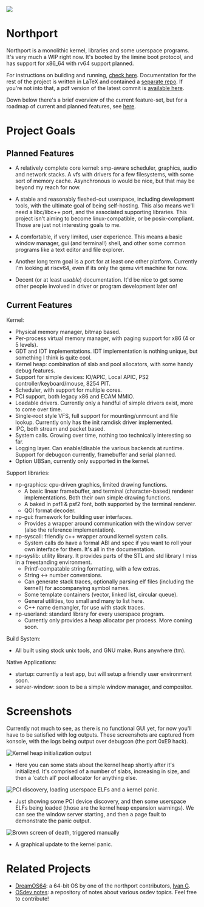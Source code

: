 ![](https://tokei.rs/b1/github/deanoburrito/northport)

# Northport
Northport is a monolithic kernel, libraries and some userspace programs. It's very much a WIP right now.
It's booted by the limine boot protocol, and has support for x86_64 with rv64 support planned.

For instructions on building and running, [check here](docs/Building.md). Documentation for the rest of the project is written in LaTeX and contained a [separate repo](https://github.com/DeanoBurrito/northport-docs/). If you're not into that, a pdf version of the latest commit is [available here](https://github.com/DeanoBurrito/northport-docs/releases/tag/latest). 

Down below there's a brief overview of the current feature-set, but for a roadmap of current and planned features, see [here](docs/Roadmap.md).

# Project Goals
## Planned Features
- A relatively complete core kernel: smp-aware scheduler, graphics, audio and network stacks. A vfs with drivers for a few filesystems, with some sort of memory cache. Asynchronous io would be nice, but that may be beyond my reach for now.

- A stable and reasonably fleshed-out userspace, including development tools, with the ultimate goal of being self-hosting. This also means we'll need a libc/libc++ port, and the associated supporting libraries. This project isn't aiming to become linux-compatible, or be posix-compliant. Those are just not interesting goals to me.

- A comfortable, if very limited, user experience. This means a basic window manager, gui (and terminal!) shell, and other some common programs like a text editor and file explorer.

- Another long term goal is a port for at least one other platform. Currently I'm looking at riscv64, even if its only the qemu virt machine for now.

- Decent (or at least *usable*) documentation. It'd be nice to get some other people involved in driver or program development later on!

## Current Features
Kernel:
- Physical memory manager, bitmap based.
- Per-process virtual memory manager, with paging support for x86 (4 or 5 levels).
- GDT and IDT implementations. IDT implementation is nothing unique, but something I think is quite cool.
- Kernel heap: combination of slab and pool allocators, with some handy debug features.
- Support for simple devices: IO/APIC, Local APIC, PS2 controller/keyboard/mouse, 8254 PIT.
- Scheduler, with support for multiple cores. 
- PCI support, both legacy x86 and ECAM MMIO.
- Loadable drivers. Currently only a handful of simple drivers exist, more to come over time.
- Single-root style VFS, full support for mounting/unmount and file lookup. Currently only has the init ramdisk driver implemented.
- IPC, both stream and packet based. 
- System calls. Growing over time, nothing too technically interesting so far.
- Logging layer. Can enable/disable the various backends at runtime. Support for debugcon currently, framebuffer and serial planned.
- Option UBSan, currently only supported in the kernel. 

Support libraries:
- np-graphics: cpu-driven graphics, limited drawing functions.
    - A basic linear framebuffer, and terminal (character-based) renderer implementations. Both their own simple drawing functions.
    - A baked in psf1 & psf2 font, both supported by the terminal renderer.
    - QOI format decoder.
- np-gui: framework for building user interfaces.
    - Provides a wrapper around communication with the window server (also the reference implementation).
- np-syscall: friendly c++ wrapper around kernel system calls.
    - System calls do have a formal ABI and spec if you want to roll your own interface for them. It's all in the documentation.
- np-syslib: utility library. It provides parts of the STL and std library I miss in a freestanding environment.
    - Printf-compatable string formatting, with a few extras.
    - String <-> number conversions.
    - Can generate stack traces, optionally parsing elf files (including the kernel!) for accompanying symbol names.
    - Some template containers (vector, linked list, circular queue).
    - General utilities, too small and many to list here. 
    - C++ name demangler, for use with stack traces.
- np-userland: standard library for every userspace program.
    - Currently only provides a heap allocator per process. More coming soon.

Build System:
- All built using stock unix tools, and GNU make. Runs anywhere (tm).

Native Applications:
- startup: currently a test app, but will setup a friendly user environment soon.
- server-window: soon to be a simple window manager, and compositor.

# Screenshots
Currently not much to see, as there is no functional GUI yet, for now you'll have to be satisfied with log outputs. These screenshots are captured from konsole, with the logs being output over debugcon (the port 0xE9 hack).

![Kernel heap initialization output](https://user-images.githubusercontent.com/12033165/173810490-8387e2ed-2d4c-4be8-bd0b-dab702b4aeaf.png)
- Here you can some stats about the kernel heap shortly after it's initialized. It's comprised of a number of slabs, increasing in size, and then a 'catch all' pool allocator for anything else.

![PCI discovery, loading userspace ELFs and a kernel panic.](https://user-images.githubusercontent.com/12033165/173810625-6209a8e3-d244-4149-8b6c-c6ca9523e802.png)
- Just showing some PCI device discovery, and then some userspace ELFs being loaded (those are the kernel heap expansion warnings). We can see the window server starting, and then a page fault to demonstrate the panic output.

![Brown screen of death, triggered manually](https://user-images.githubusercontent.com/12033165/175759524-ed527b91-4390-4d39-8ee4-edbc25a2faf3.png)
- A graphical update to the kernel panic.

# Related Projects
- [DreamOS64](https://github.com/dreamos82/Dreamos64): a 64-bit OS by one of the northport contributors, [Ivan G](https://github.com/dreamos82). 
- [OSdev notes](https://github.com/dreamos82/Osdev-Notes): a repository of notes about various osdev topics. Feel free to contribute!
